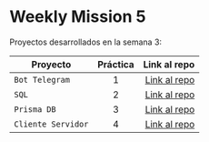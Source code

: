 # Weekly Mission 5

Proyectos desarrollados en la semana 3:

| Proyecto             | Práctica |                                                     Link al repo |
| -------------------- | :-------: | ---------------------------------------------------------------: |
| `Bot Telegram`     |     1     |       [Link al repo](https://github.com/LuisCasillasA/fizzbuzz.git) |
| `SQL`              |     2     |     [Link al repo](https://github.com/LuisCasillasA/express_db.git) |
| `Prisma DB`        |     3     | [Link al repo](https://github.com/LuisCasillasA/code_challenge.git) |
| `Cliente Servidor` |     4     |     [Link al repo](https://github.com/LuisCasillasA/trello_api.git) |
